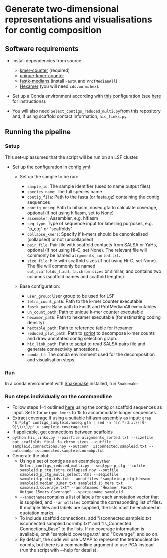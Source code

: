 # Generate two-dimensional representations and visualisations for contig composition

## Software requirements
- Install dependencies from source:
  - <a href="https://github.com/CobiontID/kmer-counter">kmer-counter</a> (required)
  - <a href="https://github.com/CobiontID/unique-kmer-counts">unique-kmer-counter</a>
  - <a href="https://github.com/CobiontID/fastk-medians">fastk-medians</a> (install `FastK` and `ProfMedianAll`)
  - <a href="https://github.com/richarddurbin/hexamer">Hexamer</a> (you will need `cds.worm.hex`).

- Set up a Conda environment according with <a href="https://github.com/CobiontID/read_VAE/blob/main/env_kmerviz.yaml">this</a> configuration (see <a href="https://conda.io/projects/conda/en/latest/user-guide/tasks/manage-environments.html#creating-an-environment-from-an-environment-yml-file">here</a> for instructions).

- You will also need `Select_contigs_reduced_multi.py`from this repository and, if using scaffold contact information, `hic_links.py`.

## Running the pipeline

### Setup
This set-up assumes that the script will be run on an LSF cluster.

- Set up the configuration in <a href="https://github.com/CobiontID/kmer_decomposition/blob/main/contigviz_pipeline/config.yml">config.yml</a>
  - Set up the sample to be run: 
     - `sample_id`: The sample identifier (used to name output files)
     - `species_name`: The full species name 
     - `contig_file`: Path to the fasta (or fasta.gz) containing the contig sequences
     - `contig_noseq`: Path to hifiasm .noseq.gfa to calculate coverage, optional (if not using hifiasm, set to None)
     - `assembler`: Assembler, e.g. hifiasm
     - `seq_type`: Type of sequence input for labelling purposes, e.g. "p_ctg" or "scaffolds"
     - `collapse_kmers`: Specify if k-mers should be canonicalised (collapsed) or not (uncollapsed)
     - `pair_file`: Pair file with scaffold contacts from SALSA or YaHs, optional (if not using Hi-C, set None). The relevant file will commonly be named `alignments_sorted.txt`.
     - `size_file`: File with scaffold sizes (if not using Hi-C, set None). The file will commonly be named `out_scaffolds_final.fa.chrom.sizes` or similar, and contains two columns (scaffold names and scaffold lengths).

  - Base configuration:
     - `user_group`: User group to be used for LSF
     - `tetra_count_path`: Path to the k-mer counter executable
     - `fastk_path`: Base path to FastK and ProfMedianAll executables
     - `un_count_path`: Path to unique k-mer counter executable
     - `hexamer_path`: Path to hexamer executable (for estimating coding density)
     - `hextable_path`: Path to reference table for Hexamer
     - `reduced_plot_path`: Path to <a href="https://github.com/CobiontID/kmer_decomposition/blob/main/draw_contigs/Select_contigs_reduced_multi.py">script</a> to decompose k-mer counts and draw annotated contig selection graph.
     - `hic_link_path`: Path to <a href="https://github.com/CobiontID/kmer_decomposition/blob/main/Hi-C/utils/hic_links.py">script</a> to read SALSA pairs file and generate connectivity annotations.
     - `conda_tf`: The conda environment used for the decomposition and visualisation steps.

### Run
In a conda environment with <a href="https://snakemake.readthedocs.io/en/stable/">Snakemake</a> installed, run `Snakemake`

### Run steps individually on the commandline
- Follow steps 1-4 outlined [here](https://github.com/CobiontID/read_VAE/blob/main/read_tools/Workflow.md) using the contig or scaffold sequences as input. Set k for `unique-kmers` to 15 to accommodate longer sequences.
- Extract coverage if using a suitable hifiasm assembly as input:
`grep "S.*ptg" contigs_sampleid.noseq.gfa | sed -n 's/.*rd:i:\([0-9]\)/\1/p' > sampleid.coverage.txt`
- If applicable, get connections between scaffolds
- `python hic_links.py --pairfile alignments_sorted.txt --sizefile out_scaffolds_final.fa.chrom.sizes --outfile sampleid.connections.npy --outconn  isconnected.sampleid.txt --outconnbp isconnected.sampleid.normbp.txt`
- Generate the plot:
  - Using a set of contigs as an example:`python Select_contigs_reduced_multi.py --seqtype p_ctg --infile sampleid.p_ctg.tetra.collapsed.npy --outfile sampleid_p_ctg_multi_select.html --seqidfile sampleid.p_ctg.ids.txt --annotfiles "sampleid.p_ctg.hexsum sampleid.median_31mer.txt sampleid.15_mers.txt sampleid.coverage.txt" --annotnames "Hexamer FastK Unique_15mers Coverage" --speciesname sampleid`
  - `--annotnames`contains a list of labels for each annotation vector that is supplied, and `--annotfiles` contains the corresponding list of files. If multiple files and labels are supplied, the lists must be encloded in quotation marks.
  - To include scaffold connections, add "isconnected.sampleid.txt isconnected.sampleid.normbp.txt" and "Is_Connected Connections_Base" to the lists. If no coverage information is available, omit "sampleid.coverage.txt" and "Coverage", and so on.
  - By default, the code will use UMAP to represent the tetranucleotide counts, but there is a commandline argument to use PCA instead (run the script with --help for details).
